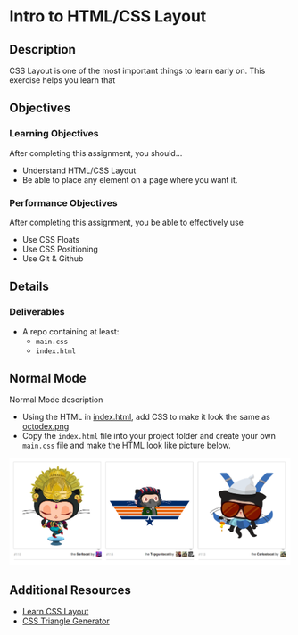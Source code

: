 # Intro to HTML/CSS Layout

## Description
CSS Layout is one of the most important things to learn early on. This exercise helps you learn that


## Objectives

### Learning Objectives

After completing this assignment, you should…

* Understand HTML/CSS Layout
* Be able to place any element on a page where you want it.


### Performance Objectives

After completing this assignment, you be able to effectively use

* Use CSS Floats
* Use CSS Positioning
* Use Git & Github



## Details

### Deliverables

* A repo containing at least:
  * `main.css`
  * `index.html`


## Normal Mode
Normal Mode description
            
* Using the HTML in [index.html](./index.html), add CSS to make it look the same as [octodex.png](./octodex.png)
* Copy the `index.html` file into your project folder and create your own `main.css` file and make the HTML look like picture below.

![](octodex.png)

## Additional Resources

- [Learn CSS Layout](http://learnlayout.com/)
- [CSS Triangle Generator](http://apps.eky.hk/css-triangle-generator/)
